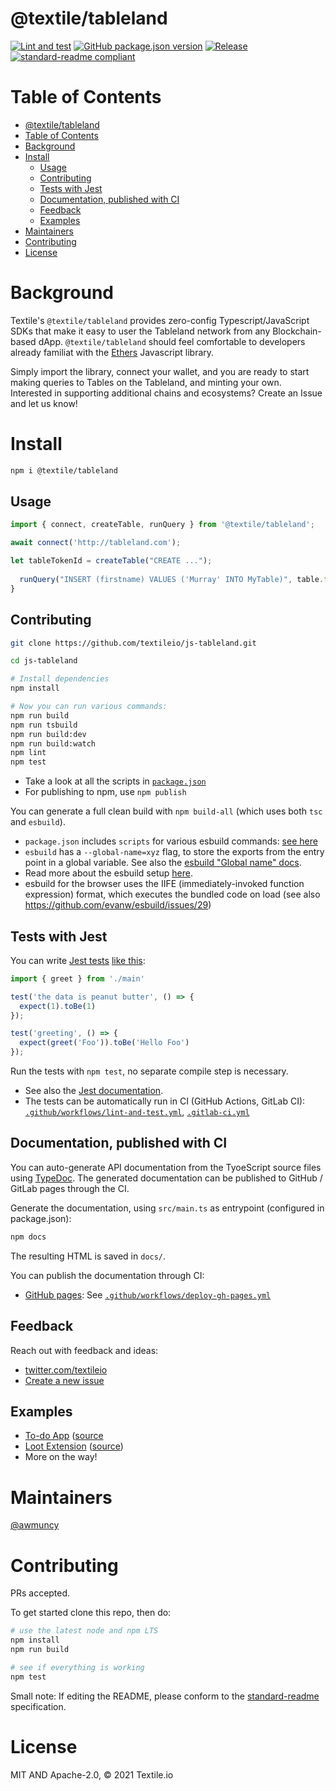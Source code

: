 # @textile/tableland


[![Lint and test](https://github.com/textileio/js-tableland/actions/workflows/lint-and-test.yml/badge.svg)](https://github.com/textileio/js-tableland/actions/workflows/lint-and-test.yml)
[![GitHub package.json version](https://img.shields.io/github/package-json/v/textileio/storage-js.svg)](./package.json)
[![Release](https://img.shields.io/github/release/textileio/storage-js.svg)](https://github.com/textileio/storage-js/releases/latest)
[![standard-readme compliant](https://img.shields.io/badge/standard--readme-OK-green.svg)](https://github.com/RichardLitt/standard-readme)



# Table of Contents

- [@textile/tableland](#textiletableland)
- [Table of Contents](#table-of-contents)
- [Background](#background)
- [Install](#install)
  - [Usage](#usage)
  - [Contributing](#contributing)
  - [Tests with Jest](#tests-with-jest)
  - [Documentation, published with CI](#documentation-published-with-ci)
  - [Feedback](#feedback)
  - [Examples](#examples)
- [Maintainers](#maintainers)
- [Contributing](#contributing-1)
- [License](#license)

# Background

Textile's `@textile/tableland` provides zero-config Typescript/JavaScript SDKs that make it easy to user the Tableland network from any Blockchain-based dApp. `@textile/tableland` should feel comfortable to developers already familiat with the [Ethers](https://docs.ethers.io/) Javascript library. 

Simply import the library, connect your wallet, and you are ready to start making queries to Tables on the Tableland, and minting your own. Interested in supporting additional chains and ecosystems? Create an Issue and let us know!

# Install

```bash
npm i @textile/tableland
```

## Usage



```typescript
import { connect, createTable, runQuery } from '@textile/tableland';

await connect('http://tableland.com'); 

let tableTokenId = createTable("CREATE ..."); 
  
  runQuery("INSERT (firstname) VALUES ('Murray' INTO MyTable)", table.token_id);  
}

```


## Contributing

```bash
git clone https://github.com/textileio/js-tableland.git

cd js-tableland

# Install dependencies
npm install

# Now you can run various commands:
npm run build
npm run tsbuild
npm run build:dev
npm run build:watch
npm lint
npm test
```

* Take a look at all the scripts in [`package.json`](https://github.com/metachris/typescript-boilerplate/blob/master/package.json)
* For publishing to npm, use `npm publish`



You can generate a full clean build with `npm build-all` (which uses both `tsc` and `esbuild`).

* `package.json` includes `scripts` for various esbuild commands: [see here](https://github.com/metachris/typescript-boilerplate/blob/master/package.json#L23)
* `esbuild` has a `--global-name=xyz` flag, to store the exports from the entry point in a global variable. See also the [esbuild "Global name" docs](https://esbuild.github.io/api/#global-name).
* Read more about the esbuild setup [here](https://www.metachris.com/2021/04/starting-a-typescript-project-in-2021/#esbuild).
* esbuild for the browser uses the IIFE (immediately-invoked function expression) format, which executes the bundled code on load (see also https://github.com/evanw/esbuild/issues/29)


## Tests with Jest

You can write [Jest tests](https://jestjs.io/docs/getting-started) [like this](https://github.com/metachris/typescript-boilerplate/blob/master/src/main.test.ts):

```typescript
import { greet } from './main'

test('the data is peanut butter', () => {
  expect(1).toBe(1)
});

test('greeting', () => {
  expect(greet('Foo')).toBe('Hello Foo')
});
```

Run the tests with `npm test`, no separate compile step is necessary.

* See also the [Jest documentation](https://jestjs.io/docs/getting-started).
* The tests can be automatically run in CI (GitHub Actions, GitLab CI): [`.github/workflows/lint-and-test.yml`](https://github.com/textileio/js-tableland/blob/master/.github/workflows/lint-and-test.yml), [`.gitlab-ci.yml`](https://github.com/textileio/js-tableland/blob/master/.gitlab-ci.yml)


## Documentation, published with CI

You can auto-generate API documentation from the TyoeScript source files using [TypeDoc](https://typedoc.org/guides/doccomments/). The generated documentation can be published to GitHub / GitLab pages through the CI.

Generate the documentation, using `src/main.ts` as entrypoint (configured in package.json):

```bash
npm docs
```

The resulting HTML is saved in `docs/`.

You can publish the documentation through CI:
* [GitHub pages](https://pages.github.com/): See [`.github/workflows/deploy-gh-pages.yml`](https://github.com/metachris/typescript-boilerplate/blob/master/.github/workflows/deploy-gh-pages.yml)


## Feedback

Reach out with feedback and ideas:

* [twitter.com/textileio](https://twitter.com/textileio)
* [Create a new issue](https://github.com/textileio/js-tableland/issues)

## Examples

- [To-do App](https://github.com/textileio/tableland-example-apps/) ([source](https://github.com/textileio/tableland-example-apps/tree/loot-extension/tableland-todo)
- [Loot Extension](https://github.com/textileio/tableland-example-apps/) ([source](https://github.com/textileio/tableland-example-apps/tree/loot-extension/loot-extension))
- More on the way!

# Maintainers

[@awmuncy](https://github.com/awmuncy)

# Contributing

PRs accepted.

To get started clone this repo, then do:
```bash
# use the latest node and npm LTS
npm install
npm run build

# see if everything is working
npm test
```

Small note: If editing the README, please conform to the
[standard-readme](https://github.com/RichardLitt/standard-readme) specification.

# License

MIT AND Apache-2.0, © 2021 Textile.io